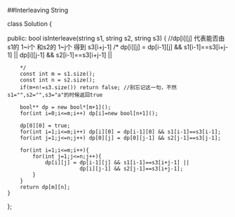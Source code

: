 ##Interleaving String    

class Solution {
    
public:
    bool isInterleave(string s1, string s2, string s3) {
        //dp[i][j] 代表能否由 s1的 1~i个 和s2的 1~j个 得到 s3[i+j-1]
        /*
        dp[i][j] =  dp[i-1][j] && s1[i-1]==s3[i+j-1]   ||
                    dp[i][j-1] && s2[i-1]==s3[i+j-1]   ||
                    
        */
        const int m = s1.size();
        const int n = s2.size();
        if(m+n!=s3.size()) return false; //别忘记这一句，不然 s1="",s2="",s3="a"的时候返回true
        
        bool** dp = new bool*[m+1]();
        for(int i=0;i<=m;i++) dp[i]=new bool[n+1]();
        
        dp[0][0] = true;
        for(int i=1;i<=m;i++) dp[i][0] = dp[i-1][0] && s1[i-1]==s3[i-1];
        for(int j=1;j<=n;j++) dp[0][j] = dp[0][j-1] && s2[j-1]==s3[j-1];
        
        for(int i=1;i<=m;i++){
            for(int j=1;j<=n;j++){
                dp[i][j] = dp[i-1][j] && s1[i-1]==s3[i+j-1] ||
                           dp[i][j-1] && s2[j-1]==s3[i+j-1]; 
            }
        }
        return dp[m][n];
    }
};
